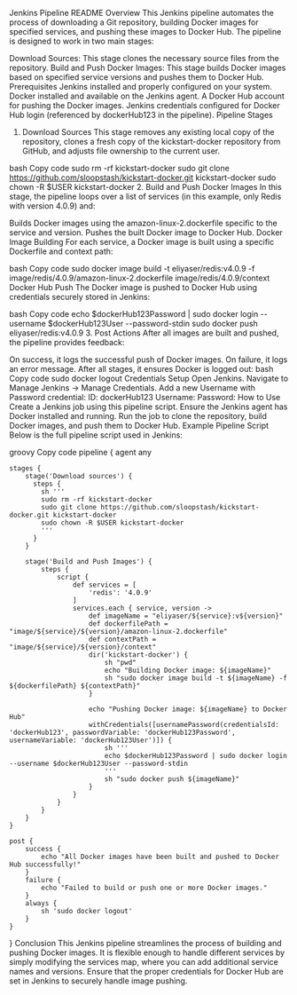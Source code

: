 Jenkins Pipeline README
Overview
This Jenkins pipeline automates the process of downloading a Git repository, building Docker images for specified services, and pushing these images to Docker Hub. The pipeline is designed to work in two main stages:

Download Sources: This stage clones the necessary source files from the repository.
Build and Push Docker Images: This stage builds Docker images based on specified service versions and pushes them to Docker Hub.
Prerequisites
Jenkins installed and properly configured on your system.
Docker installed and available on the Jenkins agent.
A Docker Hub account for pushing the Docker images.
Jenkins credentials configured for Docker Hub login (referenced by dockerHub123 in the pipeline).
Pipeline Stages
1. Download Sources
This stage removes any existing local copy of the repository, clones a fresh copy of the kickstart-docker repository from GitHub, and adjusts file ownership to the current user.

bash
Copy code
sudo rm -rf kickstart-docker
sudo git clone https://github.com/sloopstash/kickstart-docker.git kickstart-docker
sudo chown -R $USER kickstart-docker
2. Build and Push Docker Images
In this stage, the pipeline loops over a list of services (in this example, only Redis with version 4.0.9) and:

Builds Docker images using the amazon-linux-2.dockerfile specific to the service and version.
Pushes the built Docker image to Docker Hub.
Docker Image Building
For each service, a Docker image is built using a specific Dockerfile and context path:

bash
Copy code
sudo docker image build -t eliyaser/redis:v4.0.9 -f image/redis/4.0.9/amazon-linux-2.dockerfile image/redis/4.0.9/context
Docker Hub Push
The Docker image is pushed to Docker Hub using credentials securely stored in Jenkins:

bash
Copy code
echo $dockerHub123Password | sudo docker login --username $dockerHub123User --password-stdin
sudo docker push eliyaser/redis:v4.0.9
3. Post Actions
After all images are built and pushed, the pipeline provides feedback:

On success, it logs the successful push of Docker images.
On failure, it logs an error message.
After all stages, it ensures Docker is logged out:
bash
Copy code
sudo docker logout
Credentials Setup
Open Jenkins.
Navigate to Manage Jenkins -> Manage Credentials.
Add a new Username with Password credential:
ID: dockerHub123
Username: <your-dockerhub-username>
Password: <your-dockerhub-password>
How to Use
Create a Jenkins job using this pipeline script.
Ensure the Jenkins agent has Docker installed and running.
Run the job to clone the repository, build Docker images, and push them to Docker Hub.
Example Pipeline Script
Below is the full pipeline script used in Jenkins:

groovy
Copy code
pipeline {
    agent any

    stages {
        stage('Download sources') {
          steps {
            sh '''
            sudo rm -rf kickstart-docker
            sudo git clone https://github.com/sloopstash/kickstart-docker.git kickstart-docker
            sudo chown -R $USER kickstart-docker
            '''
          }
        }

        stage('Build and Push Images') {
            steps {
                script {
                    def services = [
                        'redis': '4.0.9'
                    ]
                    services.each { service, version ->
                        def imageName = "eliyaser/${service}:v${version}"
                        def dockerfilePath = "image/${service}/${version}/amazon-linux-2.dockerfile"
                        def contextPath = "image/${service}/${version}/context"
                        dir('kickstart-docker') {
                            sh "pwd"
                            echo "Building Docker image: ${imageName}"
                            sh "sudo docker image build -t ${imageName} -f ${dockerfilePath} ${contextPath}"
                        }

                        echo "Pushing Docker image: ${imageName} to Docker Hub"
                        withCredentials([usernamePassword(credentialsId: 'dockerHub123', passwordVariable: 'dockerHub123Password', usernameVariable: 'dockerHub123User')]) {
                            sh '''
                            echo $dockerHub123Password | sudo docker login --username $dockerHub123User --password-stdin
                            '''
                            sh "sudo docker push ${imageName}"
                        }
                    }
                }
            }
        }
    }

    post {
        success {
            echo "All Docker images have been built and pushed to Docker Hub successfully!"
        }
        failure {
            echo "Failed to build or push one or more Docker images."
        }
        always {
            sh 'sudo docker logout'
        }
    }
}
Conclusion
This Jenkins pipeline streamlines the process of building and pushing Docker images. It is flexible enough to handle different services by simply modifying the services map, where you can add additional service names and versions. Ensure that the proper credentials for Docker Hub are set in Jenkins to securely handle image pushing.
